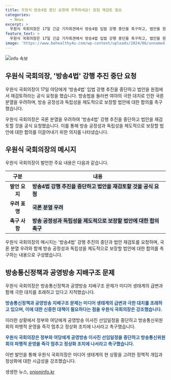 ```yaml
---
title: 우원식 방송4법 중단 요청에 주목하세요! 원점 재검토 필요
categories:
  - News
excerpt: >
  우원식 국회의장은 17일 긴급 기자회견에서 방송4법 입법 강행 중단을 촉구하고, 법안을 원점에서 재검토해야 한다고 요청했습니다. 그는 극한 대립을 물러나 국민을 위한 합리적인 공영방송 제도를 설계해보자며 범국민협의체를 구성해 방송 공정성과 독립성을 제도적으로 보장할 법안에 합의해야 한다고 당부했습니다. 또한, 방송통신위원장 탄핵안 발의와 사퇴 악순환을 멈추고 민생의제에 집중해야 한다고 강조했습니다.
feature_text: >
  우원식 국회의장은 17일 긴급 기자회견에서 방송4법 입법 강행 중단을 촉구하고, 법안을 원점에서 재검토해야 한다고 요청했습니다. 그는 극한 대립을 물러나 국민을 위한 합리적인 공영방송 제도를 설계해보자며 범국민협의체를 구성해 방송 공정성과 독립성을 제도적으로 보장할 법안에 합의해야 한다고 당부했습니다. 또한, 방송통신위원장 탄핵안 발의와 사퇴 악순환을 멈추고 민생의제에 집중해야 한다고 강조했습니다.
image: 'https://www.behealthy4u.com/wp-content/uploads/2024/06/unnamed-file.png'
---
```


<p><img src="https://www.behealthy4u.com/wp-content/uploads/2024/06/unnamed-file.png" alt="info 속보" /></p>

<h2 data-ke-size="size26">우원식 국회의장, '방송4법' 강행 추진 중단 요청</h2>

<p>우원식 국회의장이 17일 야당에게 '방송4법' 입법 강행 추진을 중단하고 법안을 원점에서 재검토하라는 공식 요청을 했습니다. 방송법을 둘러싼 여야의 극한 대치로 인한 국론 분열을 우려하며, 방송 공정성과 독립성을 제도적으로 보장할 법안에 대한 합의를 촉구했습니다.</p>

<p data-ke-size="size16">우원식 국회의장은 국론 분열을 우려하여 '방송4법' 강행 추진을 중단하고 법안을 재검토할 것을 공식 요청했습니다. 이를 통해 방송 공정성과 독립성을 제도적으로 보장할 법안에 대한 합의를 이끌어내기 위한 의지를 나타냈습니다.</p>

<h2 data-ke-size="size26">우원식 국회의장의 메시지</h2>

<p>우원식 국회의장이 발언한 주요 내용은 다음과 같습니다.</p>

<table>
<thead>
<tr>
<th style="text-align: center;">구분</th>
<th style="text-align: center;">내용</th>
</tr>
</thead>
<tbody>
<tr>
<td style="text-align: center;"><b>발언 요지</b></td>
<td><b><span style="background-color: #21538527;">방송4법 강행 추진을 중단하고 법안을 재검토할 것을 공식 요청</span></b></td>
</tr>
<tr>
<td style="text-align: center;"><b>우려 표명</b></td>
<td><b><span style="background-color: #21538527;">국론 분열 우려</span></b></td>
</tr>
<tr>
<td style="text-align: center;"><b>촉구 사항</b></td>
<td><b><span style="background-color: #21538527;">방송 공정성과 독립성을 제도적으로 보장할 법안에 대한 합의 촉구</span></b></td>
</tr>
</tbody>
</table>

<p data-ke-size="size16">우원식 국회의장의 메시지는 '방송4법' 강행 추진의 중단과 법안 재검토를 요청하며, 국론 분열 우려와 함께 방송 공정성과 독립성을 제도적으로 보장할 법안에 대한 합의를 촉구하는 내용으로 구성됐습니다.</p>

<h2 data-ke-size="size26">방송통신정책과 공영방송 지배구조 문제</h2>

<p>우원식 국회의장은 방송통신정책과 공영방송 지배구조 문제가 미디어 생태계의 급변과 함께 극한 대치를 초래하고 있다고 지적했습니다.</p>

<p data-ke-size="size16"><b><span style="color: #1a5490;">방송통신정책과 공영방송 지배구조 문제는 미디어 생태계의 급변과 극한 대치를 초래하고 있으며, 이에 대한 신중한 대책이 필요하다는 점을 우원식 국회의장은 강조했습니다.</span></b></p>

<p>이러한 상황에서 정부와 여당에게 공영방송 이사진 선임일정을 중단하고 방송통신위원회의 파행적 운영을 즉각 멈추고 정상화 조치에 나서라고 촉구했습니다.</p>

<p data-ke-size="size16"><b><span style="color: #1a5490;">우원식 국회의장은 정부와 여당에게 공영방송 이사진 선임일정을 중단하고 방송통신위원회의 파행적 운영을 즉각 멈추고 정상화 조치에 나서라고 촉구했습니다.</span></b></p>

<p>이번 발언을 통해 우원식 국회의장은 미디어 생태계의 현 상황을 고려한 정책적 개입과 정상화에 대한 시급성을 강조했습니다.</p>
생생한 뉴스, <a href="https://onioninfo.kr" rel="dofollow">onioninfo.kr</a>


